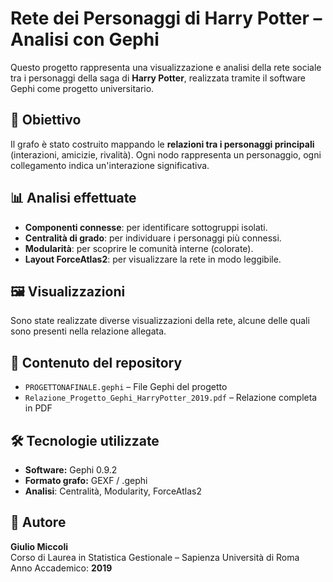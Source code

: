 # Rete dei Personaggi di Harry Potter – Analisi con Gephi

Questo progetto rappresenta una visualizzazione e analisi della rete sociale tra i personaggi della saga di **Harry Potter**,
realizzata tramite il software Gephi come progetto universitario.

## 🎯 Obiettivo

Il grafo è stato costruito mappando le **relazioni tra i personaggi principali** (interazioni, amicizie, rivalità).
Ogni nodo rappresenta un personaggio, ogni collegamento indica un'interazione significativa.

## 📊 Analisi effettuate

- **Componenti connesse**: per identificare sottogruppi isolati.
- **Centralità di grado**: per individuare i personaggi più connessi.
- **Modularità**: per scoprire le comunità interne (colorate).
- **Layout ForceAtlas2**: per visualizzare la rete in modo leggibile.

## 🖼️ Visualizzazioni

Sono state realizzate diverse visualizzazioni della rete, alcune delle quali sono presenti nella relazione allegata.

## 📁 Contenuto del repository

- `PROGETTONAFINALE.gephi` – File Gephi del progetto
- `Relazione_Progetto_Gephi_HarryPotter_2019.pdf` – Relazione completa in PDF

## 🛠️ Tecnologie utilizzate

- **Software:** Gephi 0.9.2
- **Formato grafo:** GEXF / .gephi
- **Analisi**: Centralità, Modularity, ForceAtlas2

## 👤 Autore

**Giulio Miccoli**  
Corso di Laurea in Statistica Gestionale – Sapienza Università di Roma  
Anno Accademico: **2019**
